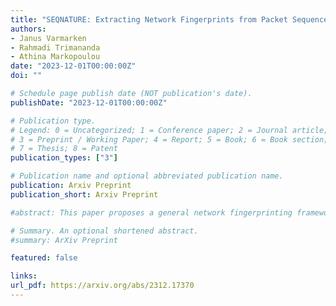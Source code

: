 ```yaml
---
title: "SEQNATURE: Extracting Network Fingerprints from Packet Sequences"
authors:
- Janus Varmarken
- Rahmadi Trimananda
- Athina Markopoulou
date: "2023-12-01T00:00:00Z"
doi: ""

# Schedule page publish date (NOT publication's date).
publishDate: "2023-12-01T00:00:00Z"

# Publication type.
# Legend: 0 = Uncategorized; 1 = Conference paper; 2 = Journal article;
# 3 = Preprint / Working Paper; 4 = Report; 5 = Book; 6 = Book section;
# 7 = Thesis; 8 = Patent
publication_types: ["3"]

# Publication name and optional abbreviated publication name.
publication: Arxiv Preprint
publication_short: Arxiv Preprint

#abstract: This paper proposes a general network fingerprinting framework, SEQNATURE, that uses packet sequences as its basic data unit and that makes it simple to implement any fingerprinting technique that can be formulated as a problem of identifying packet exchanges that consistently occur when the fingerprinted event is triggered. We demonstrate the versatility of SEQNATURE by using it to implement five different fingerprinting techniques, as special cases of the framework, which broadly fall into two categories: (i) fingerprinting techniques that consider features of each individual packet in a packet sequence, e.g., size and direction; and (ii) fingerprinting techniques that only consider stream-wide features, specifically what Internet endpoints are contacted. We illustrate how SEQNATURE facilitates comparisons of the relative performance of different fingerprinting techniques by applying the five fingerprinting techniques to datasets from the literature. The results confirm findings in prior work, for example that endpoint information alone is insufficient to differentiate between individual events on Internet of Things devices, but also show that smart TV app fingerprints based exclusively on endpoint information are not as distinct as previously reported.

# Summary. An optional shortened abstract.
#summary: ArXiv Preprint

featured: false

links:
url_pdf: https://arxiv.org/abs/2312.17370
---
```

